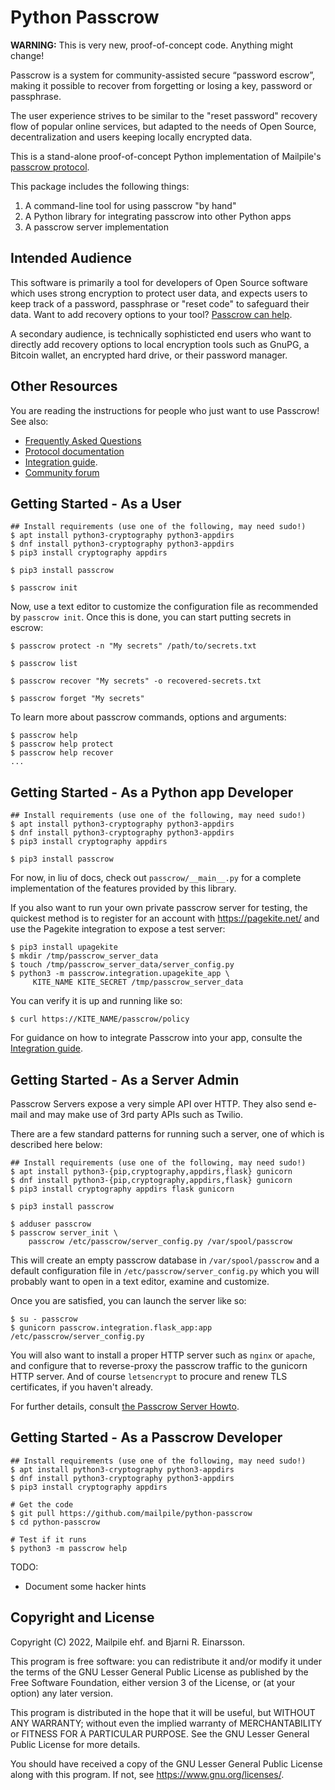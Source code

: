 # Python Passcrow

**WARNING:** This is very new, proof-of-concept code. Anything might change!

Passcrow is a system for community-assisted secure “password escrow”,
making it possible to recover from forgetting or losing a key, password or
passphrase.

The user experience strives to be similar to the "reset password" recovery
flow of popular online services, but adapted to the needs of Open Source,
decentralization and users keeping locally encrypted data.

This is a stand-alone proof-of-concept Python implementation of Mailpile's
[passcrow protocol](docs/PROTOCOL.md).

This package includes the following things:

   1. A command-line tool for using passcrow "by hand"
   2. A Python library for integrating passcrow into other Python apps
   3. A passcrow server implementation


## Intended Audience

This software is primarily a tool for developers of Open Source software
which uses strong encryption to protect user data, and expects users to
keep track of a password, passphrase or "reset code" to safeguard their
data. Want to add recovery options to your tool?
[Passcrow can help](docs/INTEGRATION.md).

A secondary audience, is technically sophisticted end users who want to
directly add recovery options to local encryption tools such as GnuPG,
a Bitcoin wallet, an encrypted hard drive, or their password manager.


## Other Resources

You are reading the instructions for people who just want to use Passcrow!
See also:

   * [Frequently Asked Questions](docs/FAQ.md)
   * [Protocol documentation](docs/PROTOCOL.md)
   * [Integration guide](docs/INTEGRATION.md).
   * [Community forum](https://community.mailpile.is/c/development/passcrow)


## Getting Started - As a User

    ## Install requirements (use one of the following, may need sudo!)
    $ apt install python3-cryptography python3-appdirs
    $ dnf install python3-cryptography python3-appdirs
    $ pip3 install cryptography appdirs

    $ pip3 install passcrow

    $ passcrow init

Now, use a text editor to customize the configuration file as recommended
by `passcrow init`. Once this is done, you can start putting secrets in
escrow:
    
    $ passcrow protect -n "My secrets" /path/to/secrets.txt

    $ passcrow list

    $ passcrow recover "My secrets" -o recovered-secrets.txt

    $ passcrow forget "My secrets"

To learn more about passcrow commands, options and arguments:

    $ passcrow help
    $ passcrow help protect
    $ passcrow help recover
    ...


## Getting Started - As a Python app Developer

    ## Install requirements (use one of the following, may need sudo!)
    $ apt install python3-cryptography python3-appdirs
    $ dnf install python3-cryptography python3-appdirs
    $ pip3 install cryptography appdirs

    $ pip3 install passcrow

For now, in liu of docs, check out `passcrow/__main__.py` for a complete
implementation of the features provided by this library.

If you also want to run your own private passcrow server for testing, the
quickest method is to register for an account with <https://pagekite.net/>
and use the Pagekite integration to expose a test server:

    $ pip3 install upagekite
    $ mkdir /tmp/passcrow_server_data
    $ touch /tmp/passcrow_server_data/server_config.py
    $ python3 -m passcrow.integration.upagekite_app \
         KITE_NAME KITE_SECRET /tmp/passcrow_server_data

You can verify it is up and running like so:

    $ curl https://KITE_NAME/passcrow/policy

For guidance on how to integrate Passcrow into your app, consulte the
[Integration guide](docs/INTEGRATION.md).


## Getting Started - As a Server Admin

Passcrow Servers expose a very simple API over HTTP. They also send e-mail
and may make use of 3rd party APIs such as Twilio.

There are a few standard patterns for running such a server, one of which is
described here below:

    ## Install requirements (use one of the following, may need sudo!)
    $ apt install python3-{pip,cryptography,appdirs,flask} gunicorn
    $ dnf install python3-{pip,cryptography,appdirs,flask} gunicorn
    $ pip3 install cryptography appdirs flask gunicorn

    $ pip3 install passcrow

    $ adduser passcrow
    $ passcrow server_init \
        passcrow /etc/passcrow/server_config.py /var/spool/passcrow

This will create an empty passcrow database in `/var/spool/passcrow` and a
default configuration file in `/etc/passcrow/server_config.py` which you
will probably want to open in a text editor, examine and customize.

Once you are satisfied, you can launch the server like so:

    $ su - passcrow
    $ gunicorn passcrow.integration.flask_app:app /etc/passcrow/server_config.py

You will also want to install a proper HTTP server such as `nginx` or `apache`,
and configure that to reverse-proxy the passcrow traffic to the gunicorn HTTP
server. And of course `letsencrypt` to procure and renew TLS certificates, if
you haven't already.

For further details, consult [the Passcrow Server Howto](docs/SERVER_HOWTO.md).


## Getting Started - As a Passcrow Developer

    ## Install requirements (use one of the following, may need sudo!)
    $ apt install python3-cryptography python3-appdirs
    $ dnf install python3-cryptography python3-appdirs
    $ pip3 install cryptography appdirs

    # Get the code
    $ git pull https://github.com/mailpile/python-passcrow
    $ cd python-passcrow

    # Test if it runs
    $ python3 -m passcrow help

TODO:

   * Document some hacker hints


## Copyright and License

Copyright (C) 2022, Mailpile ehf. and Bjarni R. Einarsson.

This program is free software: you can redistribute it and/or modify it
under the terms of the GNU Lesser General Public License as published by
the Free Software Foundation, either version 3 of the License, or (at your
option) any later version.

This program is distributed in the hope that it will be useful, but
WITHOUT ANY WARRANTY; without even the implied warranty of
MERCHANTABILITY or FITNESS FOR A PARTICULAR PURPOSE. See the GNU Lesser
General Public License for more details.

You should have received a copy of the GNU Lesser General Public License
along with this program. If not, see <https://www.gnu.org/licenses/>.
